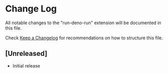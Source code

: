 # Change Log

All notable changes to the "run-deno-run" extension will be documented in this file.

Check [Keep a Changelog](http://keepachangelog.com/) for recommendations on how to structure this file.

## [Unreleased]

- Initial release